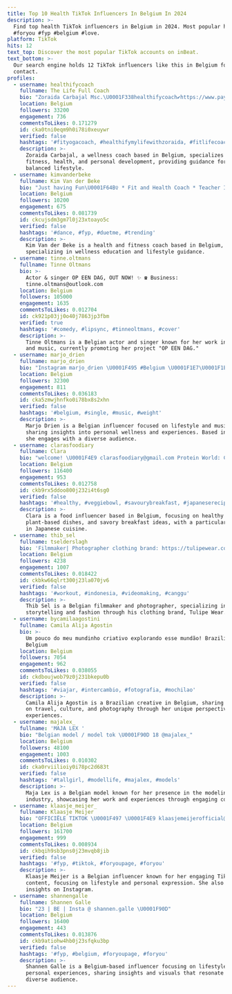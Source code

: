 ```yaml
---
title: Top 10 Health TikTok Influencers In Belgium In 2024
description: >-
  Find top health TikTok influencers in Belgium in 2024. Most popular hashtags:
  #foryou #fyp #belgium #love.
platform: TikTok
hits: 12
text_top: Discover the most popular TikTok accounts on inBeat.
text_bottom: >-
  Our search engine holds 12 TikTok influencers like this in Belgium for you to
  contact.
profiles:
  - username: healthifycoach
    fullname: The Life Full Coach
    bio: "Zoraida Carbajal Msc.\U0001F338healthifycoach✔️https://www.paypal.me/HealthifyMyLife❤️"
    location: Belgium
    followers: 33200
    engagement: 736
    commentsToLikes: 0.171279
    id: cka0tni0eqm9h0i78i0xeuywr
    verified: false
    hashtags: '#fityogacoach, #healthifymylifewithzoraida, #fitlifecoach, #lovecoach'
    description: >-
      Zoraida Carbajal, a wellness coach based in Belgium, specializes in
      fitness, health, and personal development, providing guidance for a
      balanced lifestyle.
  - username: kimvanderbeke
    fullname: Kim Van der Beke
    bio: "Just having Fun\U0001F64B‍♀️ * Fit and Health Coach * Teacher Insta\U0001F449kimvdb_fitcoach \U0001F48B"
    location: Belgium
    followers: 10200
    engagement: 675
    commentsToLikes: 0.081739
    id: ckcujsdm3gm7l0j23xtoayo5c
    verified: false
    hashtags: '#dance, #fyp, #duetme, #trending'
    description: >-
      Kim Van der Beke is a health and fitness coach based in Belgium,
      specializing in wellness education and lifestyle guidance.
  - username: tinne.oltmans
    fullname: Tinne Oltmans
    bio: >-
      Actor & singer OP EEN DAG, OUT NOW! ✨ ☎ Business:
      tinne.oltmans@outlook.com
    location: Belgium
    followers: 105000
    engagement: 1635
    commentsToLikes: 0.012704
    id: ck921p03jj0o40j7863jp3fbm
    verified: true
    hashtags: '#comedy, #lipsync, #tinneoltmans, #cover'
    description: >-
      Tinne Oltmans is a Belgian actor and singer known for her work in comedy
      and music, currently promoting her project "OP EEN DAG."
  - username: marjo_drien
    fullname: marjo_drien
    bio: "Instagram marjo_drien \U0001F495 #Belgium \U0001F1E7\U0001F1EA"
    location: Belgium
    followers: 32300
    engagement: 811
    commentsToLikes: 0.036183
    id: cka5zmwjhnfko0i78bx8s2xhn
    verified: false
    hashtags: '#belgium, #single, #music, #weight'
    description: >-
      Marjo Drien is a Belgian influencer focused on lifestyle and music,
      sharing insights into personal wellness and experiences. Based in Belgium,
      she engages with a diverse audience.
  - username: clarasfoodiary
    fullname: Clara
    bio: "welcome! \U0001F4E9 clarasfoodiary@gmail.com Protein World: CLARASFOODIARY"
    location: Belgium
    followers: 116400
    engagement: 953
    commentsToLikes: 0.012758
    id: ckb9rx5ddoo800j232i4t6sg0
    verified: false
    hashtags: '#healthy, #veggiebowl, #savourybreakfast, #japaneserecipes'
    description: >-
      Clara is a food influencer based in Belgium, focusing on healthy recipes,
      plant-based dishes, and savory breakfast ideas, with a particular interest
      in Japanese cuisine.
  - username: thib_sel
    fullname: tselderslagh
    bio: 'Filmmaker| Photographer clothing brand: https://tulipewear.com'
    location: Belgium
    followers: 4238
    engagement: 1007
    commentsToLikes: 0.018422
    id: ckbkw66qlrt300j23la070jv6
    verified: false
    hashtags: '#workout, #indonesia, #videomaking, #canggu'
    description: >-
      Thib Sel is a Belgian filmmaker and photographer, specializing in visual
      storytelling and fashion through his clothing brand, Tulipe Wear.
  - username: bycamilaagostini
    fullname: Camila Alija Agostin
    bio: >-
      Um pouco do meu mundinho criativo explorando esse mundão! Brazilian in
      Belgium
    location: Belgium
    followers: 7054
    engagement: 962
    commentsToLikes: 0.038055
    id: ckdboujwob79z0j231bkepu0b
    verified: false
    hashtags: '#viajar, #intercambio, #fotografia, #mochilao'
    description: >-
      Camila Alija Agostin is a Brazilian creative in Belgium, sharing insights
      on travel, culture, and photography through her unique perspective and
      experiences.
  - username: majalex_
    fullname: 'MAJA LEX '
    bio: "Belgian model / model tok \U0001F90D 18 @majalex_"
    location: Belgium
    followers: 48100
    engagement: 1003
    commentsToLikes: 0.010302
    id: cka0rviilioiy0i78pc2d683t
    verified: false
    hashtags: '#tallgirl, #modellife, #majalex, #models'
    description: >-
      Maja Lex is a Belgian model known for her presence in the modeling
      industry, showcasing her work and experiences through engaging content.
  - username: klaasje_meijer_
    fullname: Klaasje Meijer
    bio: "OFFICIËLE TIKTOK \U0001F497 \U0001F4E9 klaasjemeijerofficial@gmail.com \U0001F4F8 insta: klaasje_meijer"
    location: Belgium
    followers: 161700
    engagement: 999
    commentsToLikes: 0.008934
    id: ckbqih9sb3pns0j23mvqb8jib
    verified: false
    hashtags: '#fyp, #tiktok, #foryoupage, #foryou'
    description: >-
      Klaasje Meijer is a Belgian influencer known for her engaging TikTok
      content, focusing on lifestyle and personal expression. She also shares
      insights on Instagram.
  - username: shannengalle
    fullname: Shannen Galle
    bio: "23 | BE | Insta @ shannen.galle \U0001F90D"
    location: Belgium
    followers: 16400
    engagement: 443
    commentsToLikes: 0.013876
    id: ckb9atiohw4hb0j23sfqku3bp
    verified: false
    hashtags: '#fyp, #belgium, #foryoupage, #foryou'
    description: >-
      Shannen Galle is a Belgium-based influencer focusing on lifestyle and
      personal experiences, sharing insights and visuals that resonate with a
      diverse audience.
---
```


